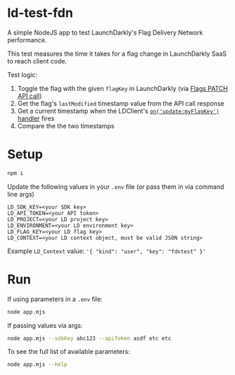 # ld-test-fdn

A simple NodeJS app to test LaunchDarkly's Flag Delivery Network performance.

This test measures the time it takes for a flag change in LaunchDarkly SaaS to reach client code.

Test logic:

1. Toggle the flag with the given `flagKey` in LaunchDarkly (via [Flags PATCH API call](https://apidocs.launchdarkly.com/tag/Feature-flags#operation/patchFeatureFlag))
2. Get the flag's `lastModified` timestamp value from the API call response
3. Get a current timestamp when the LDClient's [`on('update:myFlagKey')` handler](https://launchdarkly.github.io/js-core/packages/sdk/server-node/docs/interfaces/LDClient.html#on) fires
4. Compare the the two timestamps

# Setup

```bash
npm i
```

Update the following values in your `.env` file (or pass them in via command line args)

```
LD_SDK_KEY=<your SDK key>
LD_API_TOKEN=<your API token>
LD_PROJECT=<your LD project key>
LD_ENVIRONMENT=<your LD environment key>
LD_FLAG_KEY=<your LD flag key>
LD_CONTEXT=<your LD context object, must be valid JSON string>
```

Example `LD_Context` value: `'{ "kind": "user", "key": "fdntest" }'`

# Run

If using parameters in a `.env` file:

```bash
node app.mjs
```

If passing values via args:

```bash
node app.mjs --sdkKey abc123 --apiToken asdf etc etc
```

To see the full list of available parameters:

```bash
node app.mjs --help
```
